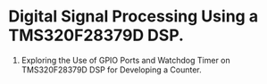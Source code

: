 # Digital Signal Processing Using a TMS320F28379D DSP.

1. Exploring the Use of GPIO Ports and Watchdog Timer on TMS320F28379D DSP for Developing a Counter.
